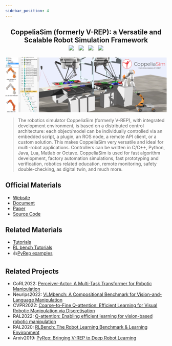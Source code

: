 ```yaml
---
sidebar_position: 4
---
```


<h2 align="center">
  <b>CoppeliaSim (formerly V-REP): a Versatile and Scalable Robot Simulation Framework</b>

<div align="center">
    <a href="https://www.coppeliarobotics.com/" target="_blank"><img src="https://img.shields.io/badge/Website-CoppeliaSim-red"></img></a>
    &nbsp;
    <a href="https://www.coppeliarobotics.com/helpFiles/index.html" target="_blank"><img src="https://img.shields.io/badge/Doc-CoppeliaSim-blue"></img></a>
    &nbsp;
    <a href="https://arxiv.org/abs/2303.02346" target="_blank"><img src="https://img.shields.io/badge/Paper-ArXiv-green"></img></a>
    &nbsp;
    <a href="https://github.com/zhouxian/FluidLab" target="_blank"><img src="https://img.shields.io/badge/Source-Code-purple"></img></a>
</div>
</h2>

![CoppeliaSim](imgs/CoppeliaSim.jpg)
> The robotics simulator CoppeliaSim (formerly V-REP), with integrated development environment, is based on a distributed control architecture: each object/model can be individually controlled via an embedded script, a plugin, an ROS node, a remote API client, or a custom solution. This makes CoppeliaSim very versatile and ideal for multi-robot applications. Controllers can be written in C/C++, Python, Java, Lua, Matlab or Octave. CoppeliaSim is used for fast algorithm development, factory automation simulations, fast prototyping and verification, robotics related education, remote monitoring, safety double-checking, as digital twin, and much more.

## Official Materials
- [Website](https://www.coppeliarobotics.com/)
- [Document](https://www.coppeliarobotics.com/helpFiles/index.html)
- [Paper](https://ieeexplore.ieee.org/document/6696520)
- [Source Code](https://github.com/CoppeliaRobotics/CoppeliaSimLib)

## Related Materials
- [Tutorials](https://www.coppeliarobotics.com/helpFiles/en/tutorials.htm)
- [RL bench Tutorials](https://github.com/stepjam/RLBench/blob/master/tutorials/simple_task.md)
- 👍[PyRep examples](https://github.com/stepjam/PyRep/tree/master/examples)

## Related Projects
- CoRL2022: [Perceiver-Actor: A Multi-Task Transformer for Robotic Manipulation](https://peract.github.io/)
- Neurips2022: [VLMbench:  A Compositional Benchmark for Vision-and-Language Manipulation](https://sites.google.com/ucsc.edu/vlmbench/home)
- CVPR2022: [Coarse-to-Fine Q-attention: Efficient Learning for Visual Robotic Manipulation via Discretisation](https://sites.google.com/view/c2f-q-attention)
- RAL2022: [Q-attention: Enabling efficient learning for vision-based robotic manipulation](https://sites.google.com/view/q-attention)
- RAL2020: [RLBench: The Robot Learning Benchmark & Learning Environment](https://sites.google.com/view/rlbench)
- Arxiv2019: [PyRep: Bringing V-REP to Deep Robot Learning](https://github.com/stepjam/PyRep)